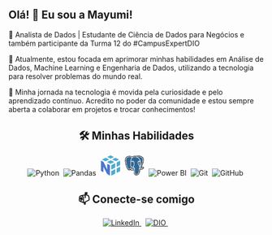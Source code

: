 ## Olá! 👋  Eu sou a Mayumi!

💬 Analista de Dados | Estudante de Ciência de Dados para Negócios e também participante da Turma 12 do #CampusExpertDIO

🔭 Atualmente, estou focada em aprimorar minhas habilidades em Análise de Dados, Machine Learning e Engenharia de Dados, utilizando a tecnologia para resolver problemas do mundo real.

👯 Minha jornada na tecnologia é movida pela curiosidade e pelo aprendizado contínuo. Acredito no poder da comunidade e estou sempre aberta a colaborar em projetos e trocar conhecimentos!

<div align="center">
  <h2 align="center">🛠️ Minhas Habilidades</h2>
  <p align="center">
    <img src="https://cdn.jsdelivr.net/gh/devicons/devicon/icons/python/python-original.svg" width="40" height="40" alt="Python"/>&nbsp;
    <img src="https://cdn.jsdelivr.net/gh/devicons/devicon/icons/pandas/pandas-original.svg" width="40" height="40" alt="Pandas"/>&nbsp;
    <img src="https://raw.githubusercontent.com/devicons/devicon/master/icons/numpy/numpy-original.svg" width="40" height="40" alt="NumPy"/>&nbsp;
    <img src="https://raw.githubusercontent.com/devicons/devicon/master/icons/postgresql/postgresql-original.svg" width="40" height="40" alt="PostgreSQL"/>&nbsp;
    <img src="https://upload.wikimedia.org/wikipedia/commons/thumb/c/cf/New_Power_BI_Logo.svg/1200px-New_Power_BI_Logo.svg.png" width="40" height="40" alt="Power BI"/>&nbsp;
    <img src="https://cdn.jsdelivr.net/gh/devicons/devicon/icons/git/git-original.svg" width="40" height="40" alt="Git"/>&nbsp;
    <img src="https://cdn.jsdelivr.net/gh/devicons/devicon/icons/github/github-original.svg" width="40" height="40" alt="GitHub"/>&nbsp;
  </p>
</div>

<div align="center">
  <h2 align="center">📫 Conecte-se comigo</h2>
  <p align="center">
    <a href="[[URL_DO_SEU_LINKEDIN](https://www.linkedin.com/in/smayumikobayashi/)]" target="_blank">
      <img src="https://img.shields.io/badge/-LinkedIn-%230077B5?style=for-the-badge&logo=linkedin&logoColor=white" target="_blank" alt="LinkedIn">
    </a>&nbsp;
    <a href="https://www.dio.me/users/mayumi_kobayashi" target="_blank">
      <img src="https://img.shields.io/badge/-Meu%20Perfil%20na%20DIO-000000?style=for-the-badge&logo=dio&logoColor=white" target="_blank" alt="DIO">
    </a>&nbsp;
  </p>
</div>
